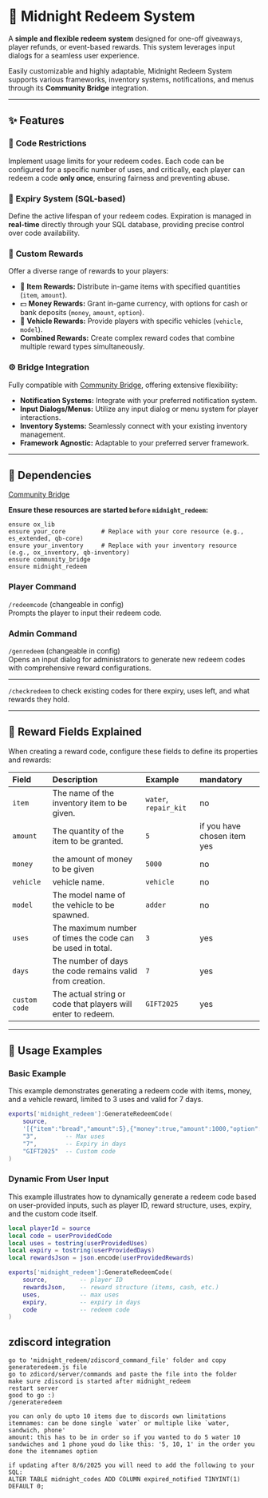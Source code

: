 # 🎁 Midnight Redeem System 

A **simple and flexible redeem system** designed for one-off giveaways, player refunds, or event-based rewards. This system leverages input dialogs for a seamless user experience.

Easily customizable and highly adaptable, Midnight Redeem System supports various frameworks, inventory systems, notifications, and menus through its **Community Bridge** integration.

---

## ✨ Features

### 🔐 **Code Restrictions**  
Implement usage limits for your redeem codes. Each code can be configured for a specific number of uses, and critically, each player can redeem a code **only once**, ensuring fairness and preventing abuse.

### 📆 **Expiry System (SQL-based)**  
Define the active lifespan of your redeem codes. Expiration is managed in **real-time** directly through your SQL database, providing precise control over code availability.

### 🎒 **Custom Rewards**  
Offer a diverse range of rewards to your players:
- 🎁 **Item Rewards:** Distribute in-game items with specified quantities (`item`, `amount`).
- 💵 **Money Rewards:** Grant in-game currency, with options for cash or bank deposits (`money`, `amount`, `option`).
- 🚗 **Vehicle Rewards:** Provide players with specific vehicles (`vehicle`, `model`).
- **Combined Rewards:** Create complex reward codes that combine multiple reward types simultaneously.

### ⚙️ **Bridge Integration**  
Fully compatible with [Community Bridge](https://github.com/The-Order-Of-The-Sacred-Framework/community_bridge), offering extensive flexibility:
- **Notification Systems:** Integrate with your preferred notification system.
- **Input Dialogs/Menus:** Utilize any input dialog or menu system for player interactions.
- **Inventory Systems:** Seamlessly connect with your existing inventory management.
- **Framework Agnostic:** Adaptable to your preferred server framework.

---

## 🔧 Dependencies

[Community Bridge](https://github.com/The-Order-Of-The-Sacred-Framework/community_bridge)

**Ensure these resources are started `before` `midnight_redeem`:**
```
ensure ox_lib
ensure your_core          # Replace with your core resource (e.g., es_extended, qb-core)
ensure your_inventory     # Replace with your inventory resource (e.g., ox_inventory, qb-inventory)
ensure community_bridge
ensure midnight_redeem
```

### Player Command
`/redeemcode` (changeable in config)  
Prompts the player to input their redeem code.

### Admin Command
`/genredeem` (changeable in config)  
Opens an input dialog for administrators to generate new redeem codes with comprehensive reward configurations.

---


`/checkredeem` to check existing codes for there expiry, uses left, and what rewards they hold.

---

## 🧩 Reward Fields Explained
When creating a reward code, configure these fields to define its properties and rewards:

| Field         | Description                                                                      | Example                           | mandatory                         |
| :-------------|:---------------------------------------------------------------------------------|:--------------------------------- |:----------------------------------|
| `item`        | The name of the inventory item to be given.                                      | `water`, `repair_kit`         | no                                |
| `amount`      | The quantity of the item to be granted.                                          | `5`                             | if you have chosen item yes       |
| `money`       | the amount of money to be given                                                  | `5000`                          | no                                |
| `vehicle`     | vehicle name.                                                                    | `vehicle`                       | no                                |
| `model`       | The model name of the vehicle to be spawned.                                     | `adder`                         | no                                |
| `uses`        | The maximum number of times the code can be used in total.                       | `3`                             | yes                               |
| `days`        | The number of days the code remains valid from creation.                         | `7`                             | yes                               |
| `custom code` | The actual string or code that players will enter to redeem.                     | `GIFT2025`                      | yes                               |

---

## 📄 Usage Examples

### Basic Example
This example demonstrates generating a redeem code with items, money, and a vehicle reward, limited to 3 uses and valid for 7 days.

```lua
exports['midnight_redeem']:GenerateRedeemCode(
    source,
    '[{"item":"bread","amount":5},{"money":true,"amount":1000,"option":"cash"},{"vehicle":true,"model":"adder"}]',
    "3",        -- Max uses
    "7",        -- Expiry in days
    "GIFT2025"  -- Custom code
)
```

### Dynamic From User Input
This example illustrates how to dynamically generate a redeem code based on user-provided inputs, such as player ID, reward structure, uses, expiry, and the custom code itself.

```lua
local playerId = source
local code = userProvidedCode
local uses = tostring(userProvidedUses)
local expiry = tostring(userProvidedDays)
local rewardsJson = json.encode(userProvidedRewards)

exports['midnight_redeem']:GenerateRedeemCode(
    source,         -- player ID
    rewardsJson,    -- reward structure (items, cash, etc.)
    uses,           -- max uses
    expiry,         -- expiry in days
    code            -- redeem code
)
```
## zdiscord integration

```
go to 'midnight_redeem/zdiscord_command_file' folder and copy generateredeem.js file
go to zdicord/server/commands and paste the file into the folder
make sure zdiscord is started after midnight_redeem
restart server
good to go :)
/generateredeem
```

```
you can only do upto 10 items due to discords own limitations
itemnames: can be done single `water` or multiple like `water, sandwich, phone'
amount: this has to be in order so if you wanted to do 5 water 10 sandwiches and 1 phone youd do like this: '5, 10, 1' in the order you done the itemnames option
```

```
if updating after 8/6/2025 you will need to add the following to your SQL:
ALTER TABLE midnight_codes ADD COLUMN expired_notified TINYINT(1) DEFAULT 0;
```